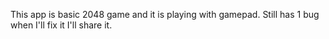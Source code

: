 This app is basic 2048 game and it is playing with gamepad.
Still has 1 bug when I'll fix it I'll share it.